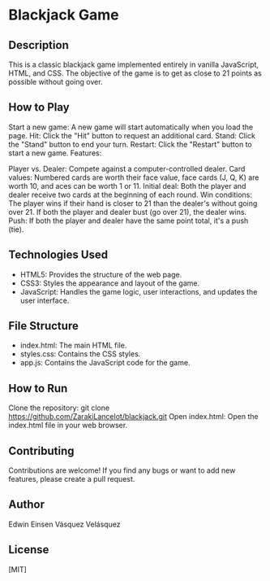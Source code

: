 # Blackjack Game

## Description

This is a classic blackjack game implemented entirely in vanilla JavaScript, HTML, and CSS. The objective of the game is to get as close to 21 points as possible without going over.

## How to Play

Start a new game: A new game will start automatically when you load the page.
Hit: Click the "Hit" button to request an additional card.
Stand: Click the "Stand" button to end your turn.
Restart: Click the "Restart" button to start a new game.
Features:

Player vs. Dealer: Compete against a computer-controlled dealer.
Card values: Numbered cards are worth their face value, face cards (J, Q, K) are worth 10, and aces can be worth 1 or 11.
Initial deal: Both the player and dealer receive two cards at the beginning of each round.
Win conditions: The player wins if their hand is closer to 21 than the dealer's without going over 21. If both the player and dealer bust (go over 21), the dealer wins.
Push: If both the player and dealer have the same point total, it's a push (tie).

## Technologies Used

- HTML5: Provides the structure of the web page.
- CSS3: Styles the appearance and layout of the game.
- JavaScript: Handles the game logic, user interactions, and updates the user interface.

## File Structure

- index.html: The main HTML file.
- styles.css: Contains the CSS styles.
- app.js: Contains the JavaScript code for the game.

## How to Run

Clone the repository: git clone <https://github.com/ZarakiLancelot/blackjack.git>
Open index.html: Open the index.html file in your web browser.

## Contributing

Contributions are welcome! If you find any bugs or want to add new features, please create a pull request.

## Author

Edwin Einsen Vásquez Velásquez

## License

[MIT]
